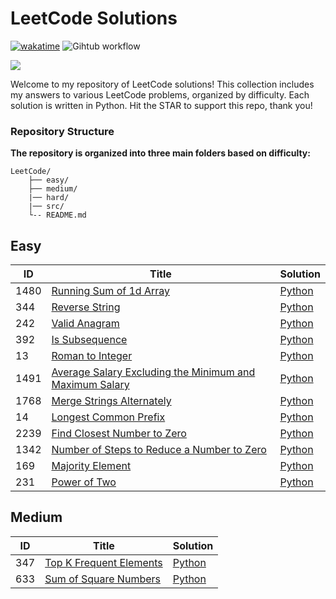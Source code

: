 # LeetCode Solutions

[![wakatime](https://wakatime.com/badge/github/Mo-Shakib/LeetCode.svg)](https://wakatime.com/badge/github/Mo-Shakib/LeetCode) ![Gihtub workflow](https://github.com/Mo-Shakib/LeetCode/actions/workflows/Readme-automation.yml/badge.svg)

<a href="https://leetcode.com/Mo-Shakib"><img src="https://leetcode.card.workers.dev/Mo-Shakib?theme=dark&font=baloo&extension=null&border=0.2"></a>

Welcome to my repository of LeetCode solutions! This collection includes my answers to various LeetCode problems, organized by difficulty. Each solution is written in Python. Hit the STAR to support this repo, thank you!

### Repository Structure
**The repository is organized into three main folders based on difficulty:**

```
LeetCode/
    ├── easy/
    ├── medium/
    |── hard/
    |── src/
    └-- README.md
```



## Easy

| ID |              Title                 | Solution |
|----|------------------------------------|----------|
| 1480 | [Running Sum of 1d Array](https://leetcode.com/problems/running-sum-of-1d-array/description/) | [Python](src/1480-running-sum-of-1-d-array.md) |
| 344 | [Reverse String](https://leetcode.com/problems/reverse-string/description/) | [Python](src/344-reverse-string.md) |
| 242 | [Valid Anagram](https://leetcode.com/problems/valid-anagram/description/) | [Python](src/242-valid-anagram.md) |
| 392 | [Is Subsequence](https://leetcode.com/problems/is-subsequence/description/) | [Python](src/392-is-subsequence.md) |
| 13 | [Roman to Integer](https://leetcode.com/problems/roman-to-integer/description/) | [Python](src/13-roman-to-integer.md) |
| 1491 | [Average Salary Excluding the Minimum and Maximum Salary](https://leetcode.com/problems/average-salary-excluding-the-minimum-and-maximum-salary/description/) | [Python](src/1491-average-salary-excluding-the-minimum-and-maximum-salary.md) |
| 1768 | [Merge Strings Alternately](https://leetcode.com/problems/merge-strings-alternately/description/) | [Python](src/1768-merge-strings-alternately.md) |
| 14 | [Longest Common Prefix](https://leetcode.com/problems/longest-common-prefix/description/) | [Python](src/14-longest-common-prefix.md) |
| 2239 | [Find Closest Number to Zero](https://leetcode.com/problems/find-closest-number-to-zero/description/) | [Python](src/2239-find-closest-number-to-zero.md) |
| 1342 | [Number of Steps to Reduce a Number to Zero](https://leetcode.com/problems/number-of-steps-to-reduce-a-number-to-zero/description/) | [Python](src/1342-number-of-steps-to-reduce-a-number-to-zero.md) |
| 169 | [Majority Element](https://leetcode.com/problems/majority-element/description/) | [Python](src/169-majority-element.md) |
| 231 | [Power of Two](https://leetcode.com/problems/power-of-two/description/) | [Python](src/231-power-of-two.md) |


## Medium

| ID |              Title                 | Solution |
|----|------------------------------------|----------|
| 347 | [Top K Frequent Elements](https://leetcode.com/problems/top-k-frequent-elements/description/) | [Python](src/347-top-k-frequent-elements.md) |
| 633 | [Sum of Square Numbers](https://leetcode.com/problems/sum-of-square-numbers/description/) | [Python](src/633-sum-of-square-numbers.md) |